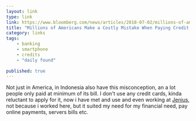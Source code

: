 ```yaml
---
layout: link
type: link
link: https://www.bloomberg.com/news/articles/2018-07-02/millions-of-americans-make-a-costly-mistake-when-paying-credit-card-bills
title: "Millions of Americans Make a Costly Mistake When Paying Credit Card Bills"
category: links
tags: 
    - banking
    - smartphone
    - credits
    - "daily found"
    
published: true
---
```


Not just in America, in Indonesia also have this misconception, an a lot people only paid at minimum of its bill.
I don't use any credit cards, kinda reluctant to apply for it, now i have met and use and even working at [Jenius](https://www.jenius.com), not because i worked here, but it suited my need for my financial need, pay online payments, servers bills etc.
